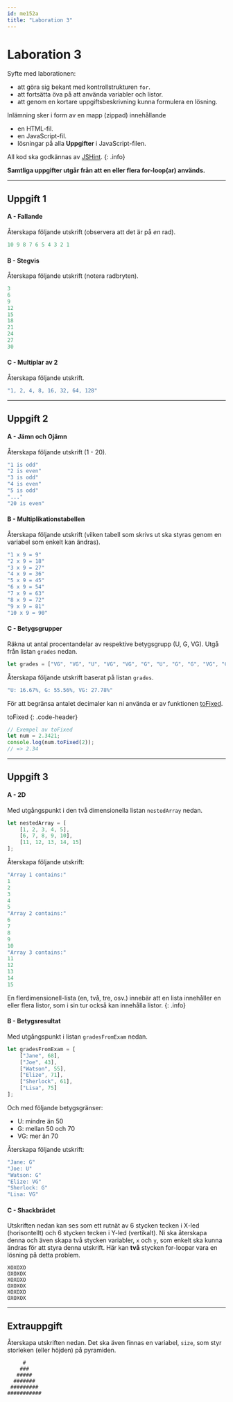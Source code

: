 ```yaml
---
id: me152a
title: "Laboration 3"
---
```


# Laboration 3

Syfte med laborationen:

* att göra sig bekant med kontrollstrukturen `for`.
* att fortsätta öva på att använda variabler och listor.
* att genom en kortare uppgiftsbeskrivning kunna formulera en lösning.

Inlämning sker i form av en mapp (zippad) innehållande

* en HTML-fil.
* en JavaScript-fil.
* lösningar på alla **Uppgifter**  i JavaScript-filen.

All kod ska godkännas av [JSHint](https://jshint.com/).
{: .info}

**Samtliga uppgifter utgår från att en eller flera for-loop(ar) används.**

---

## Uppgift 1

#### A - Fallande

Återskapa följande utskrift (observera att det är på *en* rad).

``` js
10 9 8 7 6 5 4 3 2 1
```

#### B - Stegvis

Återskapa följande utskrift (notera radbryten).

``` js
3
6
9
12
15
18
21
24
27
30
```

#### C - Multiplar av 2

Återskapa följande utskrift.

``` js
"1, 2, 4, 8, 16, 32, 64, 128"
```

---

## Uppgift 2

#### A - Jämn och Ojämn

Återskapa följande utskrift (1 - 20).

``` js
"1 is odd"
"2 is even"
"3 is odd"
"4 is even"
"5 is odd"
"..."
"20 is even"
```

#### B - Multiplikationstabellen

Återskapa följande utskrift (vilken tabell som skrivs ut ska styras genom en variabel som enkelt kan ändras).

``` js
"1 x 9 = 9"
"2 x 9 = 18"
"3 x 9 = 27"
"4 x 9 = 36"
"5 x 9 = 45"
"6 x 9 = 54"
"7 x 9 = 63"
"8 x 9 = 72"
"9 x 9 = 81"
"10 x 9 = 90"
```

#### C - Betygsgrupper

Räkna ut antal procentandelar av respektive betygsgrupp (U, G, VG). Utgå från listan `grades` nedan.

``` js
let grades = ["VG", "VG", "U", "VG", "VG", "G", "U", "G", "G", "VG", "G", "G", "G", "U", "G", "G", "G", "G"];
```

Återskapa följande utskrift baserat på listan `grades`.

``` js
"U: 16.67%, G: 55.56%, VG: 27.78%"
```

För att begränsa antalet decimaler kan ni använda er av funktionen [toFixed](https://developer.mozilla.org/en-US/docs/Web/JavaScript/Reference/Global_Objects/Number/toFixed).

toFixed
{: .code-header}

``` js
// Exempel av toFixed
let num = 2.3421;
console.log(num.toFixed(2));
// => 2.34
```

---

## Uppgift 3

#### A - 2D

Med utgångspunkt i den två dimensionella listan `nestedArray` nedan.

``` js
let nestedArray = [
    [1, 2, 3, 4, 5],
    [6, 7, 8, 9, 10],
    [11, 12, 13, 14, 15]
];
```

Återskapa följande utskrift:

``` js
"Array 1 contains:"
1
2
3
4
5
"Array 2 contains:"
6
7
8
9
10
"Array 3 contains:"
11
12
13
14
15
```

En flerdimensionell-lista (en, två, tre, osv.) innebär att en lista innehåller en eller flera listor, som i sin tur också kan innehålla listor.
{: .info}

#### B - Betygsresultat

Med utgångspunkt i listan `gradesFromExam` nedan.

``` js
let gradesFromExam = [
    ["Jane", 68],
    ["Joe", 43],
    ["Watson", 55],
    ["Elize", 71],
    ["Sherlock", 61],
    ["Lisa", 75]
];
```


Och med följande betygsgränser:

* U: mindre än 50
* G: mellan 50 och 70
* VG: mer än 70

Återskapa följande utskrift:

``` js
"Jane: G"
"Joe: U"
"Watson: G"
"Elize: VG"
"Sherlock: G"
"Lisa: VG"
```

#### C - Shackbrädet

Utskriften nedan kan ses som ett rutnät av 6 stycken tecken i X-led (horisontellt) och 6 stycken tecken i Y-led (vertikalt). Ni ska återskapa denna och även skapa två stycken variabler, `x` och `y`, som enkelt ska kunna ändras för att styra denna utskrift. Här kan **två** stycken for-loopar vara en lösning på detta problem.

```
XOXOXO
OXOXOX
XOXOXO
OXOXOX
XOXOXO
OXOXOX
```

---

## Extrauppgift

Återskapa utskriften nedan. Det ska även finnas en variabel, `size`, som styr storleken (eller höjden) på pyramiden.

```
     #
    ###
   #####
  #######
 #########
###########
```
